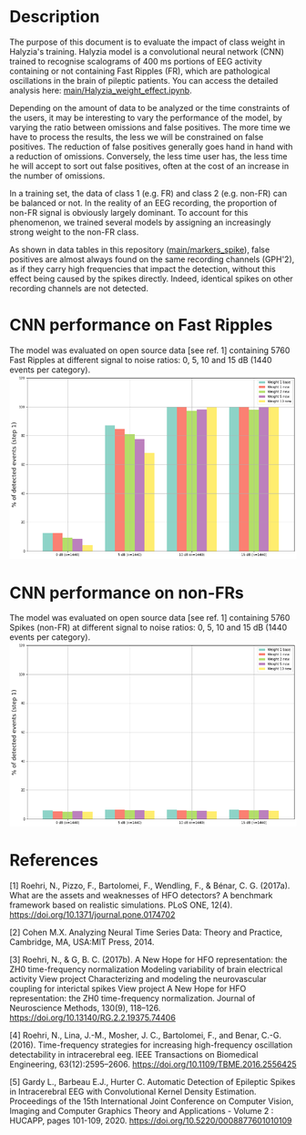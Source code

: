 # Description
The purpose of this document is to evaluate the impact of class weight in Halyzia's training. Halyzia model is a convolutional neural network (CNN) trained to recognise scalograms of 400 ms portions of EEG activity containing or not containing Fast Ripples (FR), which are pathological oscillations in the brain of pileptic patients. You can access the detailed analysis here: [main/Halyzia_weight_effect.ipynb](https://github.com/LudovicGardy/Halyzia_weight_effect/blob/main/Halyzia_weight_effect.ipynb).

Depending on the amount of data to be analyzed or the time constraints of the users, it may be interesting to vary the performance of the model, by varying the ratio between omissions and false positives. The more time we have to process the results, the less we will be constrained on false positives. The reduction of false positives generally goes hand in hand with a reduction of omissions. Conversely, the less time user has, the less time he will accept to sort out false positives, often at the cost of an increase in the number of omissions.

In a training set, the data of class 1 (e.g. FR) and class 2 (e.g. non-FR) can be balanced or not. In the reality of an EEG recording, the proportion of non-FR signal is obviously largely dominant. To account for this phenomenon, we trained several models by assigning an increasingly strong weight to the non-FR class. 

As shown in data tables in this repository ([main/markers_spike](https://github.com/LudovicGardy/Halyzia_weight_effect/tree/main/markers_spike)), false positives are almost always found on the same recording channels (GPH'2), as if they carry high frequencies that impact the detection, without this effect being caused by the spikes directly. Indeed, identical spikes on other recording channels are not detected.

# CNN performance on Fast Ripples
The model was evaluated on open source data [see ref. 1] containing 5760 Fast Ripples at different signal to noise ratios: 0, 5, 10 and 15 dB (1440 events per category).
![](illustrations/FRs_detection.png)

# CNN performance on non-FRs
The model was evaluated on open source data [see ref. 1] containing 5760 Spikes (non-FR) at different signal to noise ratios: 0, 5, 10 and 15 dB (1440 events per category).
![](illustrations/Spikes_detection.png)

# References
[1] Roehri, N., Pizzo, F., Bartolomei, F., Wendling, F., & Bénar, C. G. (2017a). What are the assets and weaknesses of HFO detectors? A benchmark framework based on realistic simulations. PLoS ONE, 12(4). https://doi.org/10.1371/journal.pone.0174702

[2] Cohen M.X. Analyzing Neural Time Series Data: Theory and Practice, Cambridge, MA, USA:MIT Press, 2014.

[3] Roehri, N., & G, B. C. (2017b). A New Hope for HFO representation: the ZH0 time-frequency normalization Modeling variability of brain electrical activity View project Characterizing and modeling the neurovascular coupling for interictal spikes View project A New Hope for HFO representation: the ZH0 time-frequency normalization. Journal of Neuroscience Methods, 130(9), 118–126. https://doi.org/10.13140/RG.2.2.19375.74406

[4] Roehri, N., Lina, J.-M., Mosher, J. C., Bartolomei, F., and Benar, C.-G. (2016). Time-frequency strategies for increasing high-frequency oscillation detectability in intracerebral eeg. IEEE Transactions on Biomedical Engineering, 63(12):2595–2606. https://doi.org/10.1109/TBME.2016.2556425

[5] Gardy L., Barbeau E.J., Hurter C. Automatic Detection of Epileptic Spikes in Intracerebral EEG with Convolutional Kernel Density Estimation. Proceedings of the 15th International Joint Conference on Computer Vision, Imaging and Computer Graphics Theory and Applications - Volume 2 : HUCAPP, pages 101-109, 2020. https://doi.org/10.5220/0008877601010109
